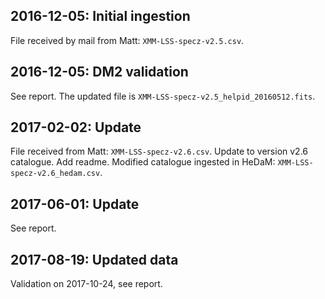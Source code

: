 ## 2016-12-05: Initial ingestion

File received by mail from Matt: `XMM-LSS-specz-v2.5.csv`.

## 2016-12-05: DM2 validation

See report. The updated file is `XMM-LSS-specz-v2.5_helpid_20160512.fits`.

## 2017-02-02: Update

File received from Matt: `XMM-LSS-specz-v2.6.csv`.
Update to version v2.6 catalogue. Add readme.
Modified catalogue ingested in HeDaM: `XMM-LSS-specz-v2.6_hedam.csv`.

## 2017-06-01: Update

See report.

## 2017-08-19: Updated data

Validation on 2017-10-24, see report.
